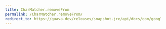 ```yaml
---
title: CharMatcher.removeFrom
permalink: /CharMatcher.removeFrom/
redirect_to: https://guava.dev/releases/snapshot-jre/api/docs/com/google/common/base/CharMatcher.html#removeFrom-java.lang.CharSequence-
---
```

